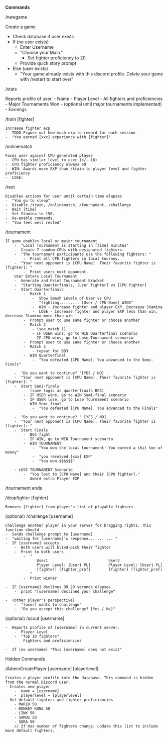 **Commands**

/newgame
  
  Create a game
  -  Check database if user exists
  -  If (no user exists)
      -  Enter Username
      -  "Choose your Main."
          -  Set fighter proficiency to 20
      -  Provide quick story prompt
  -  Else (user exists)
      -  "Your game already exists with this discord profile. Delete your game with /restart to start over"

/stats

  Reports profile of user.
    -  Name
    -  Player Level
    -  All fighters and proficiencies
    -  Major Tournaments Won
        -  (optional until major tournaments implemented) 
    -  Earnings
  
/train [fighter]

    Increase fighter exp
    -  TODO Figure out how much exp to reward for each session
    -  "You earned [xxx] experience with [fighter]"
    
    
/onlinematch

    Faces user against CPU generated player
    -  CPU has similar level to user (+/- 10)
    -  CPU fighter proficiency always 50
    -  WIN: Awards more EXP than /train to player level and fighter proficiency
    -  LOSE: 
  
/rest

    Disables actions for user until certain time elapses
    -  "You go to sleep"
    -  Disable /train, /onlinematch, /tournament, /challenge
    -  Wait [time]
    -  Set Stamina to 150.
    -  Re-enable commands.
    -  "You feel well rested"


/tournament

    IF game enables local or major tournament
        -  "Local Tournament is starting in [time] minutes"
        -  Create 7 random CPUs with designated fighters.
        -  "The tournament participants use the following fighters: "
            -  Print all CPU fighters in local tourney. 
        -  "Your next opponent is [CPU Name]. Their favorite fighter is [fighter]: "
            -  Print users next opponent.
        User Enters Local Tournament
        -  Generate and Print Tournament Bracket
        -  "Starting Quarterfinals, [user fighter] vs [CPU fighter]
        -  Start Quarterfinals
            -  Match 1
                -  Show Smash Levels of User vs CPU
                -  "fighting......... [User / CPU Name] WINS"
                -  WIN - Increase fighter and player EXP, Decrease Stamina
                -  LOSE - Increase fighter and player EXP less than win, decrease Stamina more than win
            -  Prompt user to use same fighter or choose another
            -  Match 2
                - (see match 1)
                - IF USER wins, go to WIN Quarterfinal scenario
                - IF CPU wins, go to Lose Tournament scenario
            -  Prompt user to use same fighter or choose another
            -  Match 3
                - repeat for BO3
            -  WIN Quarterfinal
                -  "You defeated [CPU Name]. You advanced to the Semi-Finals"
                
        -  "Do you want to continue? "[YES / NO]
        -  "Your next opponent is [CPU Name]. Their favorite fighter is [fighter]: "
        -  Start Semi-finals
            -  (same logic as quarterfinals BO3)
            -  IF USER wins, go to WIN Semi-final scenario
            -  IF USER lose, go to Lose Tournament scenario
            -  WIN Semi-final
                -  "You defeated [CPU Name]. You advanced to the Finals"
                
        -  "Do you want to continue? " [YES / NO]
        -  "Your next opponent is [CPU Name]. Their favorite fighter is [fighter]: "
        -  Start Finals
            -  BO3 fight
            -  IF WIN, go to WIN Tournament scenario
            -  WIN TOURNAMENT
                -  "You won the local tournament! You earned a shit ton of money"
                -  "you received [xxx] EXP"
                -  "You won $$$$$$"
                
        - LOSE TOURNAMENT Scenario
            -  "You lost to [CPU Name] and their [CPU fighter]."
            -  Award extra Player EXP
/tournament ends
           
           
/dropfighter [fighter]

    Removes [fighter] from player's list of playable fighters.

            
(optional) /challenge [username]

    Challenge another player in your server for bragging rights. This function should 
    -  Sends challenge prompt to [username]
    -  "waiting for [username]'s response... ... ... "
    -  IF [username] accepts
        -  Both users will blind-pick their fighter
        -  Print to both users
            -  "  
                  User1                           User2
                  Player Level: [User1 PL]        Player Level: [User1 PL] 
                  [fighter] [fighter_prof]        [fighter] [fighter_prof]
               "
            -  Print winner
                  
    -  IF [username] declines OR 20 seconds elapses
        -  print "[username] declined your challenge"
    
    -  (other player's perspective)
        -  "[user] wants to challenge"
        -  "Do you accept this challenge? [Yes / No]"


(optional) /scout [username]

    -  Reports profile of [username] in current server.
        -  Player Level
        -  "Top 10 fighters" 
            Fighters and proficiencies
        
    -  If (no username) "This [username] does not exist"
  
Hidden Commands

/AdminCreatePlayer [username] [playerlevel]

    Creates a player profile into the database. This command is hidden from the normal Discord user.
    - Creates new player
        -  name = [username]
        -  playerlevel = [playerlevel]
    - Set default fighters and fighter proficiencies
        - MARIO 50
        - DONKEY KONG 50
        - LINK 50
        - SAMUS 50
        - SORA 50
        // If max number of fighters change, update this list to include more default fighters.
        
